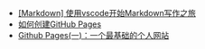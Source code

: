 - [[Markdown] 使用vscode开始Markdown写作之旅](https://zhuanlan.zhihu.com/p/56943330)
- [如何创建GitHub Pages](https://pages.github.com/)
- [Github Pages(一)：一个最基础的个人网站](https://www.jianshu.com/p/f82c76b90336)